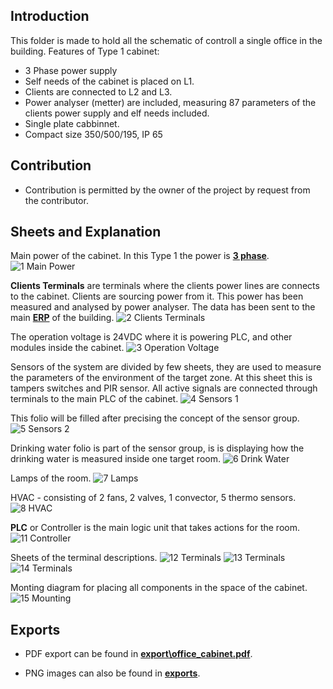 ## Introduction

This folder is made to hold all the schematic of controll a single office in the building.
Features of Type 1 cabinet:
 - 3 Phase power supply
 - Self needs of the cabinet is placed on L1.
 - Clients are connected to L2 and L3.
 - Power analyser (metter) are included, measuring 87 parameters of the clients power supply and elf needs included.
 - Single plate cabbinnet.
 - Compact size 350/500/195, IP 65

## Contribution

- Contribution is permitted by the owner of the project by request from the contributor.

## Sheets and Explanation

Main power of the cabinet. In this Type 1 the power is [**3 phase**](https://en.wikipedia.org/wiki/Three-phase_electric_power).
![1 Main Power](.\exports\1_main_power.png)

**Clients Terminals** are terminals where the clients power lines are connects to the cabinet. Clients are sourcing power from it. This power has been measured and analysed by power analyser. The data has been sent to the main [**ERP**](https://bgerp.com/) of the building.
![2 Clients Terminals](exports\2_clients_terminals.png)

The operation voltage is 24VDC where it is powering PLC, and other modules inside the cabinet.
![3 Operation Voltage](exports\3_operation_voltage.png)

Sensors of the system are divided by few sheets, they are used to measure the parameters of the environment of the target zone. At this sheet this is tampers switches and PIR sensor. All active signals are connected through terminals to the main PLC of the cabinet.
![4 Sensors 1](exports\4_sensors_1.png)

This folio will be filled after precising the concept of the sensor group.
![5 Sensors 2](exports\5_sensors_2.png)

Drinking water folio is part of the sensor group, is is displaying how the drinking water is measured inside one target room.
![6 Drink Water](exports\6_drink_water.png)

Lamps of the room.
![7 Lamps](exports\7_lamps.png)

HVAC - consisting of 2 fans, 2 valves, 1 convector, 5 thermo sensors.
![8 HVAC](exports\8_hvac.png)

**PLC** or Controller is the main logic unit that takes actions for the room. 
![11 Controller](exports\11_controller.png)

Sheets of the terminal descriptions.
![12 Terminals](exports\12_terminals_1.png)
![13 Terminals](exports\13_terminals_2.png)
![14 Terminals](exports\14_terminals_3.png)

Monting diagram for placing all components in the space of the cabinet.
![15 Mounting](exports\15_mounting.png)

## Exports

 - PDF export can be found in [**export\office_cabinet.pdf**](exports\office_cabinet.pdf).

 - PNG images can also be found in [**exports**](.\\exports).